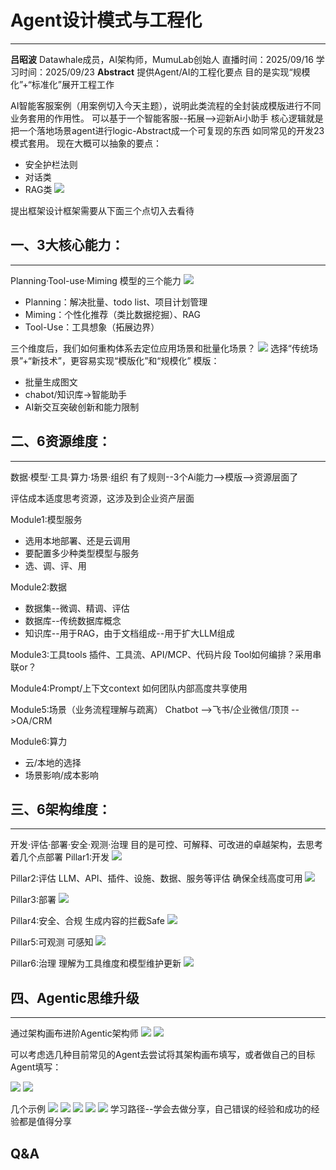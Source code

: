 # Agent设计模式与工程化
---
**吕昭波**
Datawhale成员，AI架构师，MumuLab创始人
直播时间：2025/09/16
学习时间：2025/09/23
**Abstract**
提供Agent/AI的工程化要点
目的是实现“规模化”+“标准化”展开工程工作

AI智能客服案例（用案例切入今天主题），说明此类流程的全封装成模版进行不同业务套用的作用性。
可以基于一个智能客服--拓展-->迎新Ai小助手
核心逻辑就是把一个落地场景agent进行logic-Abstract成一个可复现的东西
如同常见的开发23模式套用。
现在大概可以抽象的要点：
- 安全护栏法则
- 对话类
- RAG类
![](inbox/Pasted%20image%2020250923223704.png)

提出框架设计框架需要从下面三个点切入去看待

## 一、3大核心能力：
---
Planning·Tool-use·Miming
模型的三个能力
![](inbox/Pasted%20image%2020250923235915.png)
- Planning：解决批量、todo list、项目计划管理
- Miming：个性化推荐（类比数据挖掘）、RAG
- Tool-Use：工具想象（拓展边界）

三个维度后，我们如何重构体系去定位应用场景和批量化场景？
![](inbox/Pasted%20image%2020250924000131.png)
选择“传统场景”+“新技术”，更容易实现“模版化”和“规模化”
模版：
- 批量生成图文
- chabot/知识库->智能助手
- AI新交互突破创新和能力限制

## 二、6资源维度：
---
数据·模型·工具·算力·场景·组织
有了规则--3个Ai能力-->模版-->资源层面了

评估成本适度思考资源，这涉及到企业资产层面

Module1:模型服务
- 选用本地部署、还是云调用
- 要配置多少种类型模型与服务
- 选、调、评、用

Module2:数据
- 数据集--微调、精调、评估
- 数据库--传统数据库概念
- 知识库--用于RAG，由于文档组成--用于扩大LLM组成

Module3:工具tools
插件、工具流、API/MCP、代码片段
Tool如何编排？采用串联or？

Module4:Prompt/上下文context
如何团队内部高度共享使用

Module5:场景（业务流程理解与疏离）
Chatbot
-->飞书/企业微信/顶顶
-->OA/CRM

Module6:算力
- 云/本地的选择
- 场景影响/成本影响

## 三、6架构维度：
---
开发·评估·部署·安全·观测·治理
目的是可控、可解释、可改进的卓越架构，去思考着几个点部署
Pillar1:开发
![](inbox/Pasted%20image%2020250924001218.png)

Pillar2:评估
LLM、API、插件、设施、数据、服务等评估
确保全线高度可用
![](inbox/Pasted%20image%2020250924001227.png)

Pillar3:部署
![](inbox/Pasted%20image%2020250924001239.png)

Pillar4:安全、合规
生成内容的拦截Safe
![](inbox/Pasted%20image%2020250924001300.png)

Pillar5:可观测
可感知
![](inbox/Pasted%20image%2020250924001312.png)

Pillar6:治理
理解为工具维度和模型维护更新
![](inbox/Pasted%20image%2020250924001321.png)

## 四、Agentic思维升级
---
通过架构画布进阶Agentic架构师
![](inbox/Pasted%20image%2020250924001333.png)
![](inbox/Pasted%20image%2020250924001512.png)

可以考虑选几种目前常见的Agent去尝试将其架构画布填写，或者做自己的目标Agent填写：

![](inbox/Pasted%20image%2020250924001524.png)
![](inbox/Pasted%20image%2020250924001533.png)

几个示例
![](inbox/Pasted%20image%2020250924001545.png)
![](inbox/Pasted%20image%2020250924001603.png)
![](inbox/Pasted%20image%2020250924001626.png)
![](inbox/Pasted%20image%2020250924001634.png)
![](inbox/Pasted%20image%2020250924001706.png)
学习路径--学会去做分享，自己错误的经验和成功的经验都是值得分享

## Q&A
